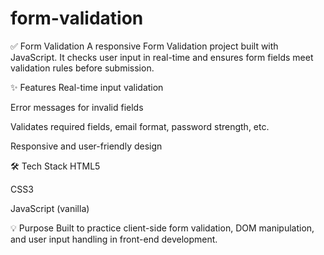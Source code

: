 # form-validation
✅ Form Validation
A responsive Form Validation project built with JavaScript. It checks user input in real-time and ensures form fields meet validation rules before submission.

✨ Features
Real-time input validation

Error messages for invalid fields

Validates required fields, email format, password strength, etc.

Responsive and user-friendly design

🛠️ Tech Stack
HTML5

CSS3

JavaScript (vanilla)

💡 Purpose
Built to practice client-side form validation, DOM manipulation, and user input handling in front-end development.
